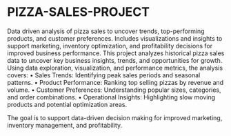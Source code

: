 ﻿# PIZZA-SALES-PROJECT
Data driven analysis of pizza sales to uncover trends, top-performing products, and customer preferences. Includes visualizations and insights to support marketing, inventory optimization, and profitability decisions for improved business performance.
This project analyzes historical pizza sales data to uncover key business insights, trends, and opportunities for growth. Using data exploration, visualization, and performance metrics, the analysis covers:
 • Sales Trends: Identifying peak sales periods and seasonal patterns.
 • Product Performance: Ranking top selling pizzas by revenue and volume.
 • Customer Preferences: Understanding popular sizes, categories, and order combinations.
 • Operational Insights: Highlighting slow moving products and potential optimization areas.

The goal is to support data-driven decision making for improved marketing, inventory management, and profitability.
